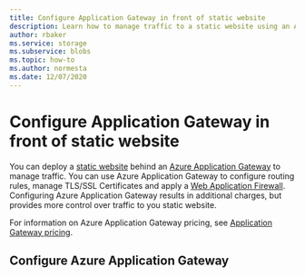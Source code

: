 ```yaml
---
title: Configure Application Gateway in front of static website
description: Learn how to manage traffic to a static website using an Azure Application Gateway.
author: rbaker
ms.service: storage
ms.subservice: blobs
ms.topic: how-to
ms.author: normesta
ms.date: 12/07/2020
---
```


# Configure Application Gateway in front of static website

You can deploy a [static website](storage-blob-static-website.md) behind an [Azure Application Gateway](../../web-application-firewall/ag/ag-overview.md) to manage traffic.  You can use Azure Application Gateway to configure routing rules, manage TLS/SSL Certificates and apply a [Web Application Firewall](../../application-gateway/overview.md). Configuring Azure Application Gateway results in additional charges, but provides more control over traffic to you static website.

For information on Azure Application Gateway pricing, see [Application Gateway pricing](https://azure.microsoft.com/pricing/details/application-gateway/).

## Configure Azure Application Gateway



